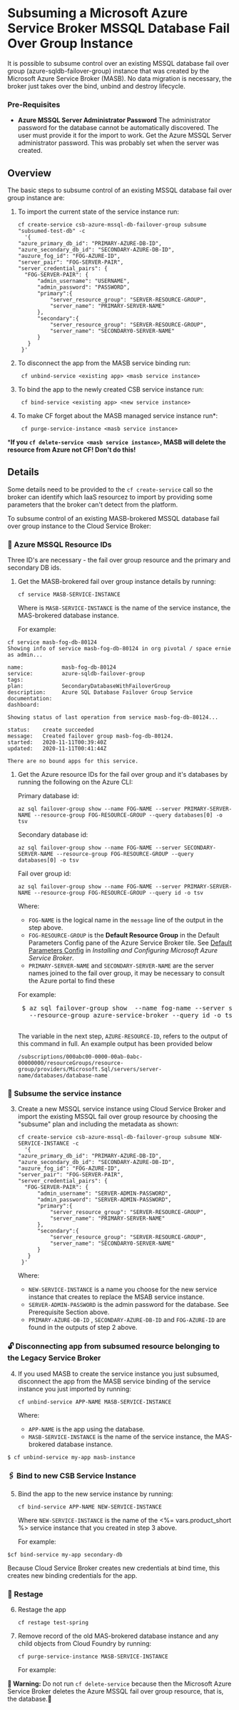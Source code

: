 # Subsuming a Microsoft Azure Service Broker MSSQL Database Fail Over Group Instance

It is possible to subsume control over an existing MSSQL database fail over group (azure-sqldb-failover-group) instance that was created by the Microsoft Azure Service Broker (MASB). No data migration is necessary, the broker just takes over the bind, unbind and destroy lifecycle.

### Pre-Requisites
- **Azure MSSQL Server Administrator Password**
The administrator password for the database cannot be automatically discovered. The user must provide it for the import to work. Get the Azure MSSQL Server administrator password. This was probably set when the server was created.

## Overview

The basic steps to subsume control of an existing  MSSQL database fail over group instance are:

1. To import the current state of the service instance run:

      ```
     cf create-service csb-azure-mssql-db-failover-group subsume "subsumed-test-db" -c 
        '{
	"azure_primary_db_id": "PRIMARY-AZURE-DB-ID",
    "azure_secondary_db_id": "SECONDARY-AZURE-DB-ID",
    "auzure_fog_id": "FOG-AZURE-ID",
	"server_pair": "FOG-SERVER-PAIR",
	"server_credential_pairs": {
		"FOG-SERVER-PAIR": {
			"admin_username": "USERNAME",
			"admin_password": "PASSWORD",
            "primary":{
    			"server_resource_group": "SERVER-RESOURCE-GROUP",
    			"server_name": "PRIMARY-SERVER-NAME"
            },
            "secondary":{
    			"server_resource_group": "SERVER-RESOURCE-GROUP",
    			"server_name": "SECONDARY0-SERVER-NAME"
            }
	     }
       }'
     ```
        
2. To disconnect the app from the MASB service binding run: 

        cf unbind-service <existing app> <masb service instance>

3. To bind the app to the newly created CSB service instance run: 

        cf bind-service <existing app> <new service instance>

4. To make CF forget about the MASB managed service instance run*: 

        cf purge-service-instance <masb service instance>

 ***If you `cf delete-service <masb service instance>`, MASB will delete the resource from Azure not CF! Don't do this!**

## Details

Some details need to be provided to the `cf create-service` call so the broker can identify which IaaS resourcez to import by providing some parameters that the broker can't detect from the platform.

To subsume control of an existing MASB-brokered MSSQL database fail over group instance to
the Cloud Service Broker:

### 🔎 Azure MSSQL Resource IDs

Three ID's are necessary - the fail over group resource and the primary and secondary DB ids.

1. Get the MASB-brokered fail over group instance details by running:

    ```
    cf service MASB-SERVICE-INSTANCE
    ```

    Where is `MASB-SERVICE-INSTANCE` is the name of the service instance,
    the MAS-brokered database instance.

    For example:
```
cf service masb-fog-db-80124
Showing info of service masb-fog-db-80124 in org pivotal / space ernie as admin...

name:            masb-fog-db-80124
service:         azure-sqldb-failover-group
tags:
plan:            SecondaryDatabaseWithFailoverGroup
description:     Azure SQL Database Failover Group Service
documentation:
dashboard:

Showing status of last operation from service masb-fog-db-80124...

status:    create succeeded
message:   Created failover group masb-fog-db-80124.
started:   2020-11-11T00:39:40Z
updated:   2020-11-11T00:41:44Z

There are no bound apps for this service.
```

1. Get the Azure resource IDs for the fail over group and it's databases by running the following on the Azure CLI:

    Primary database id:
    ```
    az sql failover-group show --name FOG-NAME --server PRIMARY-SERVER-NAME --resource-group FOG-RESOURCE-GROUP --query databases[0] -o tsv
    ```
    Secondary database id:
    ```
    az sql failover-group show --name FOG-NAME --server SECONDARY-SERVER-NAME --resource-group FOG-RESOURCE-GROUP --query databases[0] -o tsv
    ```
    Fail over group id:
    ```
    az sql failover-group show --name FOG-NAME --server PRIMARY-SERVER-NAME --resource-group FOG-RESOURCE-GROUP --query id -o tsv
    ```

    Where:
    * `FOG-NAME` is the logical name in the `message` line of the output in the step above.
    * `FOG-RESOURCE-GROUP` is the **Default Resource Group** in the Default Parameters Config pane  of the Azure Service Broker tile.
      See [Default Parameters Config](https://docs.pivotal.io/partners/azure-sb/installing.html#defaultparameters-config)
      in _Installing and Configuring Microsoft Azure Service Broker_.
    * `PRIMARY-SERVER-NAME` and `SECONDARY-SERVER-NAME` are the server names joined to the fail over group, it may be necessary to consult the Azure portal to find these
 

    For example:

    <pre class="terminal">
    $ az sql failover-group show  --name fog-name --server server-name \
      --resource-group azure-service-broker --query id -o tsv
    </pre>

    The variable in the next step, `AZURE-RESOURCE-ID`, refers to the output of this command in full. An example output has been provided below 
    
    ```
    /subscriptions/000abc00-0000-00ab-0abc-00000000/resourceGroups/resource-group/providers/Microsoft.Sql/servers/server-name/databases/database-name
    ```

### 💼 Subsume the service instance

3. Create a new MSSQL service instance using Cloud Service Broker  and
   import the existing MSSQL fail over group resource by choosing the "subsume" plan and including the metadata as shown:

      ```
     cf create-service csb-azure-mssql-db-failover-group subsume NEW-SERVICE-INSTANCE -c 
        '{
	"azure_primary_db_id": "PRIMARY-AZURE-DB-ID",
    "azure_secondary_db_id": "SECONDARY-AZURE-DB-ID",
    "auzure_fog_id": "FOG-AZURE-ID",
	"server_pair": "FOG-SERVER-PAIR",
	"server_credential_pairs": {
		"FOG-SERVER-PAIR": {
			"admin_username": "SERVER-ADMIN-PASSWORD",
			"admin_password": "SERVER-ADMIN-PASSWORD",
            "primary":{
    			"server_resource_group": "SERVER-RESOURCE-GROUP",
    			"server_name": "PRIMARY-SERVER-NAME"
            },
            "secondary":{
    			"server_resource_group": "SERVER-RESOURCE-GROUP",
    			"server_name": "SECONDARY0-SERVER-NAME"
            }
	     }
       }'
     ```

    Where:
    * `NEW-SERVICE-INSTANCE` is a name you choose for the new service instance
       that creates to replace the MSAB service instance.
    * `SERVER-ADMIN-PASSWORD` is the admin password for the database.
       See Prerequisite Section above.
    * `PRIMARY-AZURE-DB-ID` , `SECONDARY-AZURE-DB-ID` and `FOG-AZURE-ID` are found in the outputs of step 2 above. 

### 🔓 Disconnecting app from subsumed resource belonging to the Legacy Service Broker

4. If you used MASB to create the service instance you just subsumed, disconnect the app from the MASB service binding of the service instance you just imported by running:

    ```
    cf unbind-service APP-NAME MASB-SERVICE-INSTANCE
    ```

    Where:
    * `APP-NAME` is the app using the database.
    * `MASB-SERVICE-INSTANCE` is the name of the service instance,
    the MAS-brokered database instance.

```
$ cf unbind-service my-app masb-instance
```

### 🖇 Bind to new CSB Service Instance

5. Bind the app to the new service instance by running:

    ```
    cf bind-service APP-NAME NEW-SERVICE-INSTANCE
    ```

    Where `NEW-SERVICE-INSTANCE` is the name of the <%= vars.product_short %> service instance
    that you created in step 3 above.

    For example:
```
$cf bind-service my-app secondary-db
```
  Because Cloud Service Broker creates new credentials at bind time,
  this creates new binding credentials for the app.


### 🔁 Restage 

6. Restage the app

    ```
    cf restage test-spring
    ```

1. Remove record of the old MAS-brokered database instance and any child objects
   from Cloud Foundry by running:

    ```
    cf purge-service-instance MASB-SERVICE-INSTANCE
    ```

    For example:

**🚨 Warning:</strong> Do not run `cf delete-service`
because then the Microsoft Azure Service Broker deletes the Azure MSSQL fail over group resource, that is, the database.🚨**
